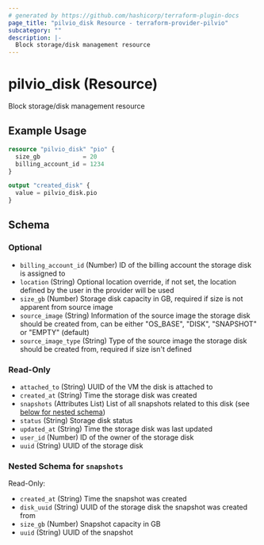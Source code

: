 ```yaml
---
# generated by https://github.com/hashicorp/terraform-plugin-docs
page_title: "pilvio_disk Resource - terraform-provider-pilvio"
subcategory: ""
description: |-
  Block storage/disk management resource
---
```


# pilvio_disk (Resource)

Block storage/disk management resource

## Example Usage

```terraform
resource "pilvio_disk" "pio" {
  size_gb            = 20
  billing_account_id = 1234
}

output "created_disk" {
  value = pilvio_disk.pio
}
```

<!-- schema generated by tfplugindocs -->
## Schema

### Optional

- `billing_account_id` (Number) ID of the billing account the storage disk is assigned to
- `location` (String) Optional location override, if not set, the location defined by the user in the provider will be used
- `size_gb` (Number) Storage disk capacity in GB, required if size is not apparent from source image
- `source_image` (String) Information of the source image the storage disk should be created from, can be either "OS_BASE", "DISK", "SNAPSHOT" or "EMPTY" (default)
- `source_image_type` (String) Type of the source image the storage disk should be created from, required if size isn't defined

### Read-Only

- `attached_to` (String) UUID of the VM the disk is attached to
- `created_at` (String) Time the storage disk was created
- `snapshots` (Attributes List) List of all snapshots related to this disk (see [below for nested schema](#nestedatt--snapshots))
- `status` (String) Storage disk status
- `updated_at` (String) Time the storage disk was last updated
- `user_id` (Number) ID of the owner of the storage disk
- `uuid` (String) UUID of the storage disk

<a id="nestedatt--snapshots"></a>
### Nested Schema for `snapshots`

Read-Only:

- `created_at` (String) Time the snapshot was created
- `disk_uuid` (String) UUID of the storage disk the snapshot was created from
- `size_gb` (Number) Snapshot capacity in GB
- `uuid` (String) UUID of the snapshot



